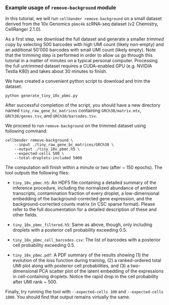 ### Example usage of `remove-background` module

In this tutorial, we will run `cellbender remove-background` on a small dataset derived from the 10x Genomics
`pbmc4k` scRNA-seq dataset (v2 Chemistry, CellRanger 2.1.0).

As a first step, we download the full dataset and generate a smaller _trimmed_ copy by selecting 500 barcodes
with high UMI count (likely non-empty) and an additional 50'000 barcodes with small UMI count (likely empty). Note
that the trimming step is performed in order to allow us go through this tutorial in a matter of minutes on a
typical personal computer. Processing the full untrimmed dataset requires a CUDA-enabled GPU (e.g. NVIDIA Testla K80)
and takes about 30 minutes to finish.

We have created a convenient python script to download and trim the dataset:
```
python generate_tiny_10x_pbmc.py
```

After successful completion of the script, you should have a new directory named `tiny_raw_gene_bc_matrices`
containing `GRCh38/matrix.mtx`, `GRCh38/genes.tsv`, and `GRCh38/barcodes.tsv`.

We proceed to run `remove-background` on the trimmed dataset using following command:
```
cellbender remove-background \
    --input ./tiny_raw_gene_bc_matrices/GRCh38 \
    --output ./tiny_10x_pbmc.h5 \
    --expected-cells 500 \
    --total-droplets-included 5000
```

The computation will finish within a minute or two (after ~ 150 epochs). The tool outputs the following files:

* `tiny_10x_pbmc.h5`: An HDF5 file containing a detailed summary of the inference procedure, including the
normalized abundance of ambient transcripts, contamination fraction of every droplet, a low-dimensional
embedding of the background-corrected gene expression, and the background-corrected counts matrix (in CSC sparse
format). Please refer to the full documentation for a detailed description of these and other fields.

* `tiny_10x_pbmc_filtered.h5`: Same as above, though, only including droplets with a posterior cell probability
exceeding 0.5.

* `tiny_10x_pbmc_cell_barcodes.csv`: The list of barcodes with a posterior cell probability exceeding 0.5.

* `tiny_10x_pbmc.pdf`: A PDF summary of the results showing (1) the evolution of the loss function during training,
(2) a ranked-ordered total UMI plot along with posterior cell probabilities, and (3) a two-dimensional PCA
scatter plot of the latent embedding of the expressions in cell-containing droplets. Notice the rapid drop in
the cell probability after UMI rank ~ 500.

Finally, try running the tool with `--expected-cells 100` and `--expected-cells 1000`. You should find that
output remains virtually the same.
